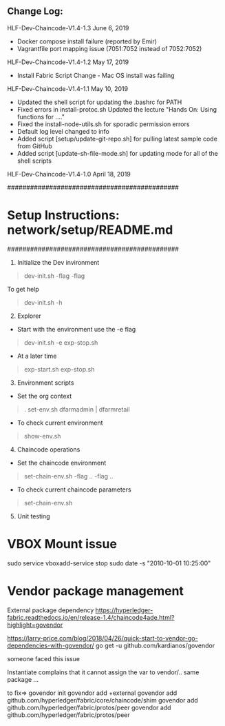 
Change Log:
----------
HLF-Dev-Chaincode-V1.4-1.3      June 6, 2019
* Docker compose install failure (reported by Emir)
* Vagrantfile port mapping issue (7051:7052 instead of 7052:7052)

HLF-Dev-Chaincode-V1.4-1.2      May 17, 2019
* Install Fabric Script Change - Mac OS install was failing

HLF-Dev-Chaincode-V1.4-1.1      May 10, 2019

* Updated the shell script for updating the .bashrc for PATH
* Fixed errors in install-protoc.sh
  Updated the lecture "Hands On: Using functions for ...."
* Fixed the install-node-utils.sh for sporadic permission errors
* Default log level changed to info
* Added script [setup/update-git-repo.sh] for pulling latest sample code from GitHub
* Added script [update-sh-file-mode.sh] for updating mode for all of the shell scripts

HLF-Dev-Chaincode-V1.4-1.0      April 18, 2019


#############################################
# Setup Instructions: network/setup/README.md
#############################################



1. Initialize the Dev invironment
> dev-init.sh   -flag  -flag

To get help
> dev-init.sh -h

2. Explorer
- Start with the environment use the -e flag
> dev-init.sh -e
> exp-stop.sh

- At a later time
> exp-start.sh
> exp-stop.sh

3. Environment scripts
- Set the org context
>  .   set-env.sh    dfarmadmin | dfarmretail
- To check current environment
> show-env.sh

4. Chaincode operations
- Set the chaincode environment
> set-chain-env.sh  -flag ..  -flag ..
- To check current chaincode parameters
> set-chain-env.sh   

5. Unit testing



# VBOX Mount issue
sudo service vboxadd-service stop
sudo date -s "2010-10-01 10:25:00"

Vendor package management
==========================

External package dependency
https://hyperledger-fabric.readthedocs.io/en/release-1.4/chaincode4ade.html?highlight=govendor


https://larry-price.com/blog/2018/04/26/quick-start-to-vendor-go-dependencies-with-govendor/
go get -u github.com/kardianos/govendor

someone faced this issue

Instantiate complains that it cannot assign the var to vendor/.. same package ...

to fix=>
govendor init
govendor add +external
govendor add github.com/hyperledger/fabric/core/chaincode/shim
govendor add github.com/hyperledger/fabric/protos/peer
govendor add github.com/hyperledger/fabric/protos/peer

